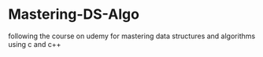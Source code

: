 # Mastering-DS-Algo
following the course on udemy for mastering data structures and algorithms using c and c++
